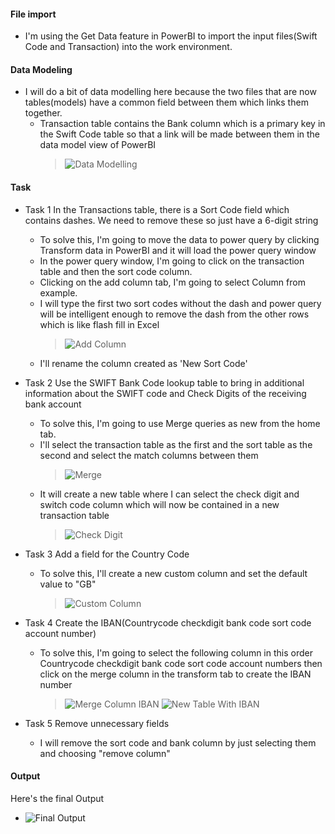 #### File import

- I'm using the Get Data feature in PowerBI to import the input files(Swift Code and Transaction) into the work environment.

#### Data Modeling

- I will do a bit of data modelling here because the two files that are now tables(models) have a common field between them which links them together.
  - Transaction table contains the Bank column which is a primary key in the Swift Code table so that a link will be made between them in the data model view of PowerBI
    > ![Data Modelling](https://github.com/peralivet/PreppingDataWeeklyProject/blob/ebccd6a753c4860620b831b12ef690ef3e877aa5/week-03-project/image/data%20modelling.jpg)

#### Task

- Task 1
In the Transactions table, there is a Sort Code field which contains dashes. We need to remove these so just have a 6-digit string
  - To solve this, I'm going to move the data to power query by clicking Transform data in PowerBI and it will load the power query window
  - In the power query window, I'm going to click on the transaction table and then the sort code column.
  - Clicking on the add column tab, I'm going to select Column from example.
  - I will type the first two sort codes without the dash and power query will be intelligent enough to remove the dash from the other rows which is like flash fill in Excel
      > ![Add Column](https://github.com/peralivet/PreppingDataWeeklyProject/blob/5a16b1bda4e0d9bf969498af3f6db2acf1b607a2/week-03-project/image/addcolumn.jpg)
  - I'll rename the column created as 'New Sort Code'

- Task 2
Use the SWIFT Bank Code lookup table to bring in additional information about the SWIFT code and Check Digits of the receiving bank account
  - To solve this, I'm going to use Merge queries as new from the home tab.
  - I'll select the transaction table as the first and the sort table as the second and select the match columns between them
    >![Merge](https://github.com/peralivet/PreppingDataWeeklyProject/blob/0f197fd8ed854ede59acca7c6f69033f2171860e/week-03-project/image/merge.jpg)
  - It will create a new table where I can select the check digit and switch code column which will now be contained in a new transaction table
    > ![Check Digit](https://github.com/peralivet/PreppingDataWeeklyProject/blob/0f197fd8ed854ede59acca7c6f69033f2171860e/week-03-project/image/newtrantable.jpg)

- Task 3
Add a field for the Country Code
  - To solve this, I'll create a new custom column and set the default value to "GB"
    >![Custom Column](https://github.com/peralivet/PreppingDataWeeklyProject/blob/762752f3914426302bb55efdf61c38250eceef3a/week-03-project/image/customcolumn.jpg)


- Task 4
Create the IBAN(Countrycode checkdigit bank code sort code account number)
  - To solve this, I'm going to select the following column in this order Countrycode checkdigit bank code sort code account numbers then click on the merge column in the transform tab to create the IBAN number
    >![Merge Column IBAN](https://github.com/peralivet/PreppingDataWeeklyProject/blob/35debaad6a25e23c9f01652ea838eb287ad12807/week-03-project/image/ibanmergecolumn.jpg)
    >![New Table With IBAN](https://github.com/peralivet/PreppingDataWeeklyProject/blob/35debaad6a25e23c9f01652ea838eb287ad12807/week-03-project/image/newiban.jpg)


- Task 5
Remove unnecessary fields
  - I will remove the sort code and bank column by just selecting them and choosing "remove column"
 

#### Output

Here's the final Output
- ![Final Output](https://github.com/peralivet/PreppingDataWeeklyProject/blob/c86ea8ab10621259487070984adcada23f1cc963/week-03-project/image/finaloutput.jpg)
